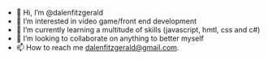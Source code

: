 - 👋 Hi, I’m @dalenfitzgerald
- 👀 I’m interested in video game/front end development
- 🌱 I’m currently learning a multitude of skills (javascript, hmtl, css and c#)
- 💞️ I’m looking to collaborate on anything to better myself
- 📫 How to reach me dalenfitzgerald@gmail.com.

<!---
dalenfitzgerald/dalenfitzgerald is a ✨ special ✨ repository because its `README.md` (this file) appears on your GitHub profile.
You can click the Preview link to take a look at your changes.
--->
